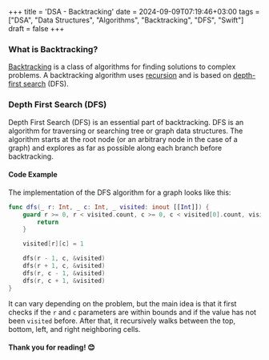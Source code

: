 +++
title = 'DSA - Backtracking'
date = 2024-09-09T07:19:46+03:00
tags = ["DSA", "Data Structures", "Algorithms", "Backtracking", "DFS", "Swift"]
draft = false
+++

### What is Backtracking?

[Backtracking](https://en.wikipedia.org/wiki/Backtracking) is a class of algorithms for finding solutions to complex problems. A backtracking algorithm uses [recursion](https://en.wikipedia.org/wiki/Recursion_(computer_science)) and is based on [depth-first search](https://en.wikipedia.org/wiki/Depth-first_search) (DFS).

### Depth First Search (DFS)

Depth First Search (DFS) is an essential part of backtracking. DFS is an algorithm for traversing or searching tree or graph data structures. The algorithm starts at the root node (or an arbitrary node in the case of a graph) and explores as far as possible along each branch before backtracking.

#### Code Example

The implementation of the DFS algorithm for a graph looks like this:

```swift
func dfs(_ r: Int, _ c: Int, _ visited: inout [[Int]]) {
    guard r >= 0, r < visited.count, c >= 0, c < visited[0].count, visited[r][c] == 0 else {
        return
    }

    visited[r][c] = 1

    dfs(r - 1, c, &visited)
    dfs(r + 1, c, &visited)
    dfs(r, c - 1, &visited)
    dfs(r, c + 1, &visited)
}
```

It can vary depending on the problem, but the main idea is that it first checks if the `r` and `c` parameters are within bounds and if the value has not been `visited` before. After that, it recursively walks between the top, bottom, left, and right neighboring cells.

#### Thank you for reading! 😊
